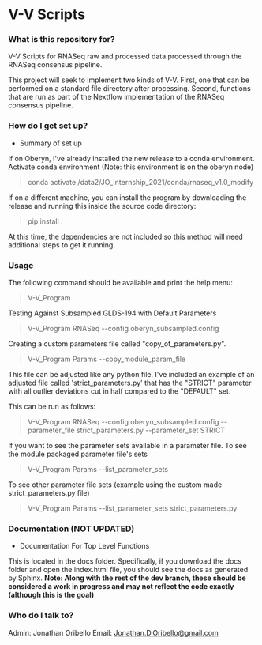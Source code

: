 # V-V Scripts #

### What is this repository for? ###

V-V Scripts for RNASeq raw and processed data processed through the RNASeq consensus
pipeline.

This project will seek to implement two kinds of V-V.  First, one that can be performed
on a standard file directory after processing.  Second, functions that are run as part of
the Nextflow implementation of the RNASeq consensus pipeline.

### How do I get set up? ###

* Summary of set up

If on Oberyn, I've already installed the new release to a conda environment.
Activate conda environment (Note: this environment is on the oberyn node)
> conda activate /data2/JO_Internship_2021/conda/rnaseq_v1.0_modify

If on a different machine, you can install the program by downloading the release and running this inside the source code directory:
> pip install .

At this time, the dependencies are not included so this method will need additional steps to get it running.

### Usage ###

The following command should be available and print the help menu:
> V-V_Program

Testing Against Subsampled GLDS-194 with Default Parameters
> V-V_Program RNASeq --config oberyn_subsampled.config

Creating a custom parameters file called "copy_of_parameters.py".
> V-V_Program Params --copy_module_param_file

This file can be adjusted like any python file.
I've included an example of an adjusted file called 'strict_parameters.py' that has the "STRICT" parameter with all outlier deviations cut in half compared to the "DEFAULT" set.

This can be run as follows:
> V-V_Program RNASeq --config oberyn_subsampled.config --parameter_file strict_parameters.py --parameter_set STRICT

If you want to see the parameter sets available in a parameter file.
To see the module packaged parameter file's sets
> V-V_Program Params --list_parameter_sets

To see other parameter file sets (example using the custom made strict_parameters.py file)
> V-V_Program Params --list_parameter_sets strict_parameters.py

### Documentation (NOT UPDATED) ###
* Documentation For Top Level Functions

This is located in the docs folder.  Specifically, if you download the docs folder and open the index.html file, you should see the docs as generated by Sphinx. **Note: Along with the rest of the dev branch, these should be considered a work in progress and may not reflect the code exactly (although this is the goal)**

### Who do I talk to? ###

Admin: Jonathan Oribello
Email: Jonathan.D.Oribello@gmail.com
